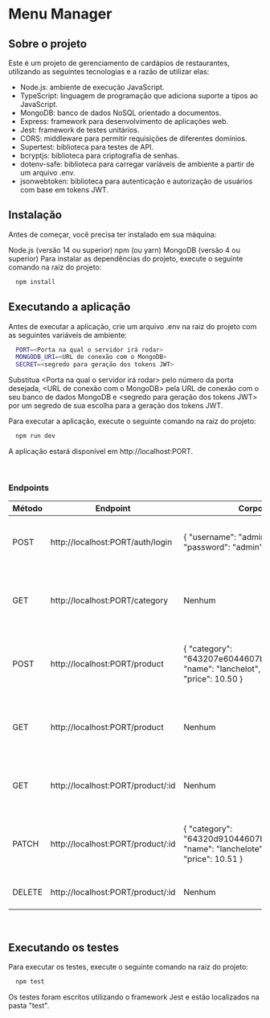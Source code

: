 # Menu Manager

## Sobre o projeto

Este é um projeto de gerenciamento de cardápios de restaurantes, utilizando as seguintes tecnologias e a razão de utilizar elas:

- Node.js: ambiente de execução JavaScript.
- TypeScript: linguagem de programação que adiciona suporte a tipos ao JavaScript.
- MongoDB: banco de dados NoSQL orientado a documentos.
- Express: framework para desenvolvimento de aplicações web.
- Jest: framework de testes unitários.
- CORS: middleware para permitir requisições de diferentes domínios.
- Supertest: biblioteca para testes de API.
- bcryptjs: biblioteca para criptografia de senhas.
- dotenv-safe: biblioteca para carregar variáveis de ambiente a partir de um arquivo .env.
- jsonwebtoken: biblioteca para autenticação e autorização de usuários com base em tokens JWT.




## Instalação

Antes de começar, você precisa ter instalado em sua máquina:

Node.js (versão 14 ou superior)
npm (ou yarn)
MongoDB (versão 4 ou superior)
Para instalar as dependências do projeto, execute o seguinte comando na raiz do projeto:

```bash
  npm install
```



## Executando a aplicação

Antes de executar a aplicação, crie um arquivo .env na raiz do projeto com as seguintes variáveis de ambiente:

```bash
  PORT=<Porta na qual o servidor irá rodar>
  MONGODB_URI=<URL de conexão com o MongoDB>
  SECRET=<segredo para geração dos tokens JWT>
```

Substitua <Porta na qual o servidor irá rodar> pelo número da porta desejada, <URL de conexão com o MongoDB> pela URL de conexão com o seu banco de dados MongoDB e <segredo para geração dos tokens JWT> por um segredo de sua escolha para a geração dos tokens JWT.

Para executar a aplicação, execute o seguinte comando na raiz do projeto:

```bash
  npm run dev
```


A aplicação estará disponível em http://localhost:PORT.

<br>

### Endpoints

| Método | Endpoint                              | Corpo                                                                                                 | Descrição                                                                      | Observação                                                                                                             |
|--------|---------------------------------------|-------------------------------------------------------------------------------------------------------|--------------------------------------------------------------------------------|------------------------------------------------------------------------------------------------------------------------|
| POST   | http://localhost:PORT/auth/login       | { "username": "admin", "password": "admin" }                                                       | Autenticação de usuário para login na aplicação.                               | O corpo também pode ser { "email": "email@admin.com", "password": "admin" }                                            |
| GET    | http://localhost:PORT/category         | Nenhum                                                                                                | Retorna uma lista de categorias disponíveis na aplicação.                       | Requer autenticação via token                                                                                          |
| POST   | http://localhost:PORT/product          | { "category": "643207e6044607b09801181f", "name": "lanchelot", "qty": 2, "price": 10.50 }             | Adiciona um novo produto na lista de produtos disponíveis.                     | Requer autenticação via token                                                                                          |
| GET    | http://localhost:PORT/product          | Nenhum                                                                                                | Retorna uma lista de produtos disponíveis na aplicação.                          | Requer autenticação via token                                                                                          |
| GET    | http://localhost:PORT/product/:id      | Nenhum                                                                                                | Retorna as informações de um produto específico.                                | Requer autenticação via token                                                                                          |
| PATCH  | http://localhost:PORT/product/:id      | { "category": "64320d91044607b098011820", "name": "lanchelote", "qty": 1, "price": 10.51 }            | Atualiza os dados de um produto específico.                                     | Requer autenticação via token. Todos os dados podem ser atualizados em conjunto ou individualmente                 |
| DELETE | http://localhost:PORT/product/:id      | Nenhum                                                                                                | Deleta um produto específico.                                                   | Requer autenticação via token                                                                                          |


<br>

## Executando os testes
Para executar os testes, execute o seguinte comando na raiz do projeto:

```bash
  npm test
```

Os testes foram escritos utilizando o framework Jest e estão localizados na pasta "test".



